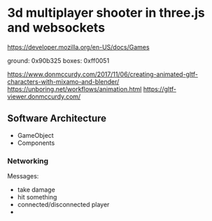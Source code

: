 # 3d multiplayer shooter in three.js and websockets

https://developer.mozilla.org/en-US/docs/Games

ground: 0x90b325
boxes: 0xff0051

https://www.donmccurdy.com/2017/11/06/creating-animated-gltf-characters-with-mixamo-and-blender/
https://unboring.net/workflows/animation.html
https://gltf-viewer.donmccurdy.com/

## Software Architecture

* GameObject
* Components

### Networking

Messages:
* take damage
* hit something
* connected/disconnected player
* 
